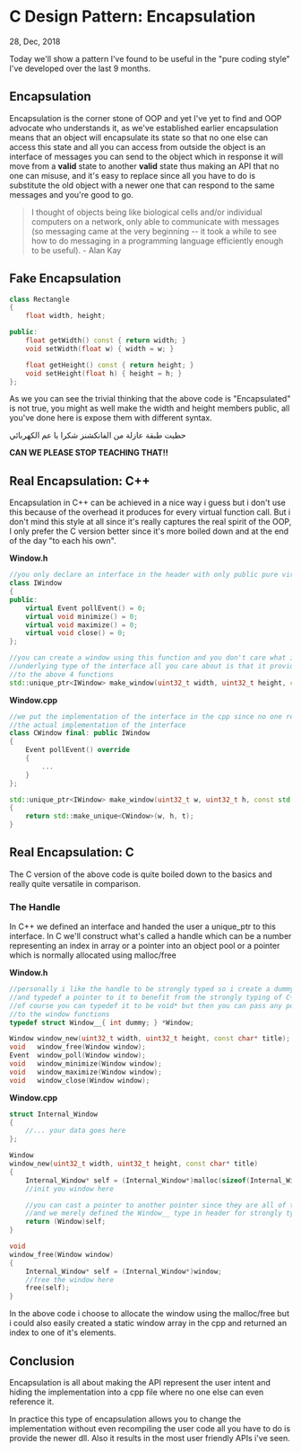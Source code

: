 # C Design Pattern: Encapsulation

28, Dec, 2018

Today we'll show a pattern I've found to be useful in the "pure coding style" I've developed over the last 9 months.

## Encapsulation

Encapsulation is the corner stone of OOP and yet I've yet to find and OOP advocate who understands it, as we've established earlier encapsulation means that an object will encapsulate its state so that no one else can access this state and all you can access from outside the object is an interface of messages you can send to the object which in response it will move from a **valid** state to another **valid** state thus making an API that no one can misuse, and it's easy to replace since all you have to do is substitute the old object with a newer one that can respond to the same messages and you're good to go.

> I thought of objects being like biological cells and/or individual computers on a network, only able to communicate with messages (so messaging came at the very beginning -- it took a while to see how to do messaging in a programming language efficiently enough to be useful). - Alan Kay

## Fake Encapsulation
```C++
class Rectangle
{
	float width, height;

public:
	float getWidth() const { return width; }
	void setWidth(float w) { width = w; }

	float getHeight() const { return height; }
	void setHeight(float h) { height = h; }
};
```
As we you can see the trivial thinking that the above code is "Encapsulated" is not true, you might as well make the width and height members public, all you've done here is expose them with different syntax.

حطيت طبقة عازلة من الفانكشنز
شكرا يا عم الكهربائي

**CAN WE PLEASE STOP TEACHING THAT!!**

## Real Encapsulation: C++

Encapsulation in C++ can be achieved in a nice way i guess but i don't use this because of the overhead it produces for every virtual function call. But i don't mind this style at all since it's really captures the real spirit of the OOP, I only prefer the C version better since it's more boiled down and at the end of the day "to each his own".

**Window.h**

```C++
//you only declare an interface in the header with only public pure virtual functions
class IWindow
{
public:
	virtual Event pollEvent() = 0;
	virtual void minimize() = 0;
	virtual void maximize() = 0;
	virtual void close() = 0;
};

//you can create a window using this function and you don't care what is the
//underlying type of the interface all you care about is that it provides an implementation
//to the above 4 functions
std::unique_ptr<IWindow> make_window(uint32_t width, uint32_t height, const std::string& title);
```

**Window.cpp**
```C++
//we put the implementation of the interface in the cpp since no one really is interested in
//the actual implementation of the interface
class CWindow final: public IWindow
{
	Event pollEvent() override
	{
		...
	}
};

std::unique_ptr<IWindow> make_window(uint32_t w, uint32_t h, const std::string& t)
{
	return std::make_unique<CWindow>(w, h, t);
}
```

## Real Encapsulation: C

The C version of the above code is quite boiled down to the basics and really quite versatile in comparison.

### The Handle

In C++ we defined an interface and handed the user a unique_ptr to this interface.
In C we'll construct what's called a handle which can be a number representing an index in array or a pointer into an object pool or a pointer which is normally allocated using malloc/free

**Window.h**

```C++
//personally i like the handle to be strongly typed so i create a dummy struct
//and typedef a pointer to it to benefit from the strongly typing of C++
//of course you can typedef it to be void* but then you can pass any pointer
//to the window functions
typedef struct Window__{ int dummy; } *Window;

Window window_new(uint32_t width, uint32_t height, const char* title);
void   window_free(Window window);
Event  window_poll(Window window);
void   window_minimize(Window window);
void   window_maximize(Window window);
void   window_close(Window window);
```

**Window.cpp**

```C++
struct Internal_Window
{
	//... your data goes here
};

Window
window_new(uint32_t width, uint32_t height, const char* title)
{
	Internal_Window* self = (Internal_Window*)malloc(sizeof(Internal_Window));
	//init you window here

	//you can cast a pointer to another pointer since they are all of the same type
	//and we merely defined the Window__ type in header for strongly typing purposes
	return (Window)self;
}

void
window_free(Window window)
{
	Internal_Window* self = (Internal_Window*)window;
	//free the window here
	free(self);
}
```

In the above code i choose to allocate the window using the malloc/free but i could also easily created a static window array in the cpp and returned an index to one of it's elements.

## Conclusion

Encapsulation is all about making the API represent the user intent and hiding the implementation into a cpp file where no one else can even reference it.

In practice this type of encapsulation allows you to change the implementation without even recompiling the user code all you have to do is provide the newer dll. Also it results in the most user friendly APIs i've seen.
